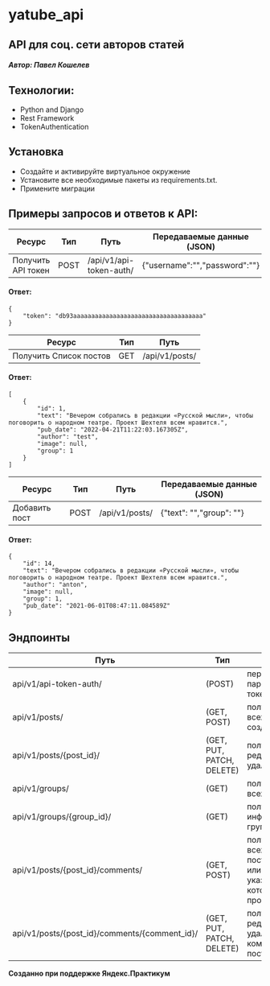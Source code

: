 # yatube_api
## API для соц. сети авторов статей

##### Автор: Павел Кошелев 


## Технологии:

- Python and Django
- Rest Framework
- TokenAuthentication

## Установка

- Создайте и активируйте виртуальное окружение
- Установите все необходимые пакеты из requirements.txt.
- Примените миграции

## Примеры запросов и ответов к API:
| Ресурс | Тип | Путь | Передаваемые данные (JSON) |
| ------ | ------ | ------ | ------ |
| Получить API токен | POST | /api/v1/api-token-auth/ | {"username":"","password":""}

#### Ответ:
```
{
    "token": "db93aaaaaaaaaaaaaaaaaaaaaaaaaaaaaaaaaaaa"
}
```

| Ресурс | Тип | Путь |
| ------ | ------ | ------ | 
| Получить Список постов | GET | /api/v1/posts/ |

#### Ответ:
```
[
    {
        "id": 1,
        "text": "Вечером собрались в редакции «Русской мысли», чтобы поговорить о народном театре. Проект Шехтеля всем нравится.",
        "pub_date": "2022-04-21T11:22:03.167305Z",
        "author": "test",
        "image": null,
        "group": 1
    }
]
```

| Ресурс | Тип | Путь | Передаваемые данные (JSON) |
| ------ | ------ | ------ | ------ |
| Добавить пост | POST | /api/v1/posts/ | {"text": "","group": ""} 

#### Ответ:
```
{
    "id": 14,
    "text": "Вечером собрались в редакции «Русской мысли», чтобы поговорить о народном театре. Проект Шехтеля всем нравится.",
    "author": "anton",
    "image": null,
    "group": 1,
    "pub_date": "2021-06-01T08:47:11.084589Z"
} 
```

## Эндпоинты
| Путь | Тип | Описание |
| ------ | ------ | ------ |
| api/v1/api-token-auth/ | (POST) | передаём логин и пароль, получаем токен |
| api/v1/posts/ | (GET, POST) | получаем список всех постов или создаём новый пост |
| api/v1/posts/{post_id}/ | (GET, PUT, PATCH, DELETE) | получаем, редактируем или удаляем пост по i |
| api/v1/groups/ | (GET) | получаем список всех групп |
| api/v1/groups/{group_id}/ | (GET) | получаем информацию о группе по id |
| api/v1/posts/{post_id}/comments/ | (GET, POST) | получаем список всех комментариев поста с id=post_id или создаём новый, указав id поста, который хотим прокомментировать |
| api/v1/posts/{post_id}/comments/{comment_id}/ | (GET, PUT, PATCH, DELETE) | получаем, редактируем или удаляем комментарий по id у поста с id=post_id |

**Созданно при поддержке Яндекс.Практикум**